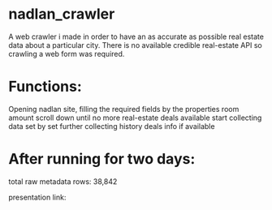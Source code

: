 # nadlan_crawler

A web crawler i made in order to have an as accurate as possible real estate data about a particular city.
There is no available credible real-estate API so crawling a web form was required.

# Functions:
  Opening nadlan site, filling the required fields by the properties room amount
  scroll down until no more real-estate deals available 
  start collecting data set by set 
  further collecting history deals info if available
  
# After running for two days:
  total raw metadata rows: 38,842
  
 presentation link:
 
  


